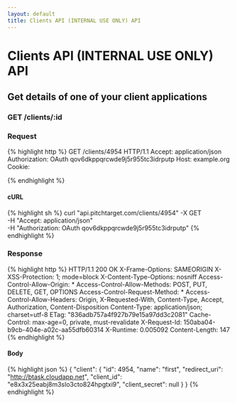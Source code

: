 ```yaml
---
layout: default
title: Clients API (INTERNAL USE ONLY) API
---
```


# Clients API (INTERNAL USE ONLY) API

## Get details of one of your client applications

### GET /clients/:id



### Request

{% highlight http %}
GET /clients/4954 HTTP/1.1
Accept: application/json
Authorization: OAuth qov6dkppqrcwde9j5r955tc3idrputp
Host: example.org
Cookie: 

{% endhighlight %}


#### cURL

{% highlight sh %}
curl "api.pitchtarget.com/clients/4954" -X GET \
	-H "Accept: application/json" \
	-H "Authorization: OAuth qov6dkppqrcwde9j5r955tc3idrputp"
{% endhighlight %}

### Response

{% highlight http %}
HTTP/1.1 200 OK
X-Frame-Options: SAMEORIGIN
X-XSS-Protection: 1; mode=block
X-Content-Type-Options: nosniff
Access-Control-Allow-Origin: *
Access-Control-Allow-Methods: POST, PUT, DELETE, GET, OPTIONS
Access-Control-Request-Method: *
Access-Control-Allow-Headers: Origin, X-Requested-With, Content-Type, Accept, Authorization, Content-Disposition
Content-Type: application/json; charset=utf-8
ETag: "836adb757a4f927b79e15a97dd3c2081"
Cache-Control: max-age=0, private, must-revalidate
X-Request-Id: 150aba04-b9cb-404e-a02c-aa55dfb60314
X-Runtime: 0.005092
Content-Length: 147
{% endhighlight %}

#### Body

{% highlight json %}
{
  "client": {
    "id": 4954,
    "name": "first",
    "redirect_uri": "http://btask.cloudapp.net",
    "client_id": "e8x3x25eabj8m3slo3cto824hpgtxi9",
    "client_secret": null
  }
}
{% endhighlight %}

